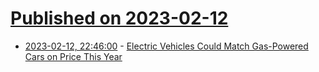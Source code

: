 # [Published on 2023-02-12](index.md)

* [2023-02-12, 22:46:00](https://hardware.slashdot.org/story/23/02/12/2244216/electric-vehicles-could-match-gas-powered-cars-on-price-this-year?utm_source=rss1.0mainlinkanon&utm_medium=feed) - [Electric Vehicles Could Match Gas-Powered Cars on Price This Year ](https://hardware.slashdot.org/story/23/02/12/2244216/electric-vehicles-could-match-gas-powered-cars-on-price-this-year?utm_source=rss1.0mainlinkanon&utm_medium=feed)
